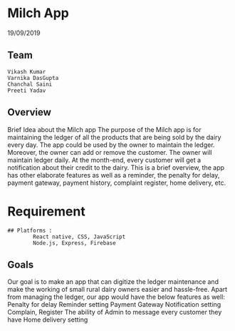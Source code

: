 # Milch App

 


19/09/2019
## Team
    Vikash Kumar
    Varnika DasGupta
    Chanchal Saini
    Preeti Yadav

## Overview
Brief Idea about the Milch app
The purpose of the Milch app is for maintaining the ledger of all the products that are being sold by the dairy every day. The app could be used by the owner to maintain the ledger. Moreover, the owner can add or remove the customer. The owner will maintain ledger daily. At the month-end, every customer will get a notification about their credit to the dairy. This is a brief overview, the app has other elaborate features as well as a reminder, the penalty for delay, payment gateway, payment history, complaint register, home delivery, etc.
# Requirement 
	## Platforms : 
		    React native, CSS, JavaScript
		    Node.js, Express, Firebase
	

## Goals
  Our goal is to make an app that can digitize the ledger maintenance and make the working of small rural dairy owners easier and hassle-free. Apart from managing the ledger,     our app would have the below features as well:
      Penalty for delay
      Reminder setting
      Payment Gateway
      Notification setting
      Complain, Register
      The ability of Admin to message every customer they have
      Home delivery setting


